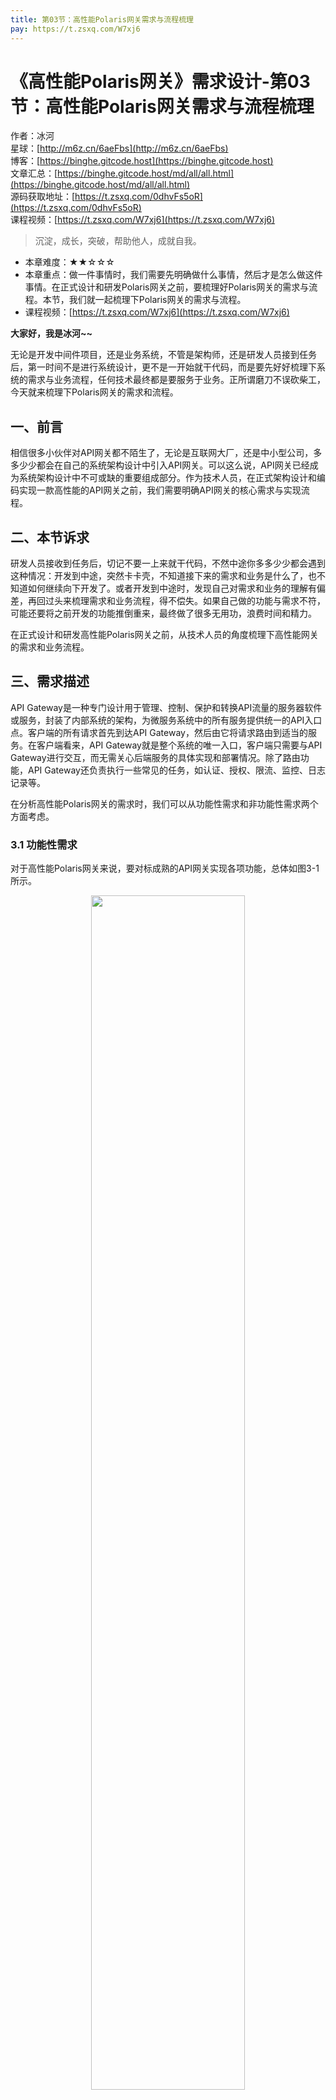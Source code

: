 ```yaml
---
title: 第03节：高性能Polaris网关需求与流程梳理
pay: https://t.zsxq.com/W7xj6
---
```


# 《高性能Polaris网关》需求设计-第03节：高性能Polaris网关需求与流程梳理

作者：冰河
<br/>星球：[http://m6z.cn/6aeFbs](http://m6z.cn/6aeFbs)
<br/>博客：[https://binghe.gitcode.host](https://binghe.gitcode.host)
<br/>文章汇总：[https://binghe.gitcode.host/md/all/all.html](https://binghe.gitcode.host/md/all/all.html)
<br/>源码获取地址：[https://t.zsxq.com/0dhvFs5oR](https://t.zsxq.com/0dhvFs5oR)
<br/>课程视频：[https://t.zsxq.com/W7xj6](https://t.zsxq.com/W7xj6)

> 沉淀，成长，突破，帮助他人，成就自我。

* 本章难度：★★☆☆☆
* 本章重点：做一件事情时，我们需要先明确做什么事情，然后才是怎么做这件事情。在正式设计和研发Polaris网关之前，要梳理好Polaris网关的需求与流程。本节，我们就一起梳理下Polaris网关的需求与流程。
* 课程视频：[https://t.zsxq.com/W7xj6](https://t.zsxq.com/W7xj6)

**大家好，我是冰河~~**

无论是开发中间件项目，还是业务系统，不管是架构师，还是研发人员接到任务后，第一时间不是进行系统设计，更不是一开始就干代码，而是要先好好梳理下系统的需求与业务流程，任何技术最终都是要服务于业务。正所谓磨刀不误砍柴工，今天就来梳理下Polaris网关的需求和流程。

## 一、前言

相信很多小伙伴对API网关都不陌生了，无论是互联网大厂，还是中小型公司，多多少少都会在自己的系统架构设计中引入API网关。可以这么说，API网关已经成为系统架构设计中不可或缺的重要组成部分。作为技术人员，在正式架构设计和编码实现一款高性能的API网关之前，我们需要明确API网关的核心需求与实现流程。

## 二、本节诉求

研发人员接收到任务后，切记不要一上来就干代码，不然中途你多多少少都会遇到这种情况：开发到中途，突然卡卡壳，不知道接下来的需求和业务是什么了，也不知道如何继续向下开发了。或者开发到中途时，发现自己对需求和业务的理解有偏差，再回过头来梳理需求和业务流程，得不偿失。如果自己做的功能与需求不符，可能还要将之前开发的功能推倒重来，最终做了很多无用功，浪费时间和精力。

在正式设计和研发高性能Polaris网关之前，从技术人员的角度梳理下高性能网关的需求和业务流程。

## 三、需求描述

API Gateway是一种专门设计用于管理、控制、保护和转换API流量的服务器软件或服务，封装了内部系统的架构，为微服务系统中的所有服务提供统一的API入口点。客户端的所有请求首先到达API Gateway，然后由它将请求路由到适当的服务。在客户端看来，API Gateway就是整个系统的唯一入口，客户端只需要与API Gateway进行交互，而无需关心后端服务的具体实现和部署情况。除了路由功能，API Gateway还负责执行一些常见的任务，如认证、授权、限流、监控、日志记录等。

在分析高性能Polaris网关的需求时，我们可以从功能性需求和非功能性需求两个方面考虑。

### 3.1 功能性需求

对于高性能Polaris网关来说，要对标成熟的API网关实现各项功能，总体如图3-1所示。

<div align="center">
    <img src="https://binghe.gitcode.host/images/project/gateway/2024-06-30-001.png?raw=true" width="70%">
    <br/>
</div>

**（1）路由和转发**

接收来自客户端的请求，并根据预定义的路由规则将请求转发到相应的后端服务或微服务。这种路由功能可以基于请求的路径、方法、头部信息等进行配置。

**（2）协议转换**

将来自客户端的请求从一种协议转换为另一种协议，例如将HTTP请求转换为HTTPS请求，或者将REST请求转换为SOAP请求，将HTTP请求转换成RPC或者WebSocket请求等。

**（3）请求和响应转换**

对请求和响应的内容进行转换，例如修改请求和响应的头部信息、参数重命名、请求体的转换、响应体的格式化等。

**（4）安全认证和授权**

对客户端进行身份验证，并根据预先定义的访问控制策略对请求进行授权。这可以包括基于令牌、API密钥、OAuth等机制的认证和授权。

**（5）灰度发布和版本管理**

支持灰度发布和版本管理，使开发人员可以逐步发布新版本的API，并控制不同版本之间的流量分配。

**（6）服务注册与发现**

与服务发现和注册中心集成，动态地发现和注册后端服务的地址和可用性信息，以实现自动化的负载均衡和故障恢复。

**（7）多协议支持**

支持多种协议，如HTTP、HTTPS、WebSocket、RPC等，可以处理不同类型的请求和响应，并与各种类型的客户端和后端服务进行通信。

**（8）流控与配额管理**

实施流量限制和配额管理策略，限制每个用户或每个应用程序的访问频率和使用配额，防止恶意用户或异常情况导致的过度访问和资源浪费。

**（9）多环境支持**

支持多个环境（如开发环境、测试环境、生产环境等）的部署和管理，可以在不同的环境中灵活配置和管理API网关实例，满足不同环境的需求和要求。

**（10）流量控制**

实施流量控制策略，包括限制请求的速率、配额管理、访问频率限制等，以防止过度使用或滥用API资源。

**（11）监控和日志记录**

记录请求和响应的详细信息，包括请求来源、目标服务、处理时间、错误状态等，并生成日志以供监控、故障排除和审计请求使用。

**（12）缓存请求与响应**

缓存经常请求的数据或响应，以减少对后端服务的请求，提高性能并减少延迟。

**（13）负载均衡**

## 查看完整文章

加入[冰河技术](https://public.zsxq.com/groups/48848484411888.html)知识星球，解锁完整技术文章、小册、视频与完整代码
